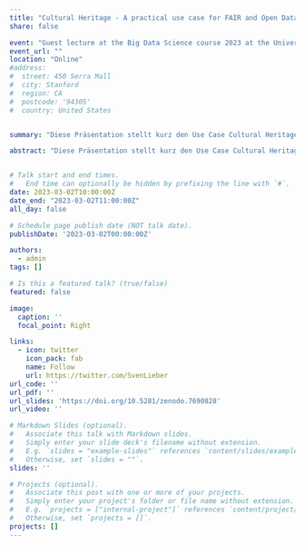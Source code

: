 ```yaml
---
title: "Cultural Heritage - A practical use case for FAIR and Open Data"
share: false

event: "Guest lecture at the Big Data Science course 2023 at the University of Ghent"
event_url: ""
location: "Online"
#address:
#  street: 450 Serra Mall
#  city: Stanford
#  region: CA
#  postcode: '94305'
#  country: United States


summary: "Diese Präsentation stellt kurz den Use Case Cultural Heritage vor und gibt dann eine Übersicht über viele FAIRe und Offene Daten in dieser Disziplin. Zum Beispiel bibliografische Linked Data bereitgestellt durch nationale Bibliotheken, bestehende APIs für Platformen wie Europeana, Informationen über den IIIF Standard oder digitales Kulturerbe wie zum Beispiel Web und Social Media Archive."

abstract: "Diese Präsentation stellt kurz den Use Case Cultural Heritage vor und gibt dann eine Übersicht über viele FAIRe und Offene Daten in dieser Disziplin. Zum Beispiel bibliografische Linked Data bereitgestellt durch nationale Bibliotheken, bestehende APIs für Platformen wie Europeana, Informationen über den IIIF Standard oder digitales Kulturerbe wie zum Beispiel Web und Social Media Archive."


# Talk start and end times.
#   End time can optionally be hidden by prefixing the line with `#`.
date: 2023-03-02T10:00:00Z
date_end: "2023-03-02T11:00:00Z"
all_day: false

# Schedule page publish date (NOT talk date).
publishDate: '2023-03-02T00:00:00Z'

authors:
  - admin
tags: []

# Is this a featured talk? (true/false)
featured: false

image:
  caption: ''
  focal_point: Right

links:
  - icon: twitter
    icon_pack: fab
    name: Follow
    url: https://twitter.com/SvenLieber
url_code: ''
url_pdf: ''
url_slides: 'https://doi.org/10.5281/zenodo.7690828'
url_video: ''

# Markdown Slides (optional).
#   Associate this talk with Markdown slides.
#   Simply enter your slide deck's filename without extension.
#   E.g. `slides = "example-slides"` references `content/slides/example-slides.md`.
#   Otherwise, set `slides = ""`.
slides: ''

# Projects (optional).
#   Associate this post with one or more of your projects.
#   Simply enter your project's folder or file name without extension.
#   E.g. `projects = ["internal-project"]` references `content/project/deep-learning/index.md`.
#   Otherwise, set `projects = []`.
projects: []
---
```


